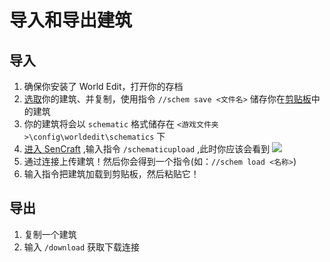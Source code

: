 # 导入和导出建筑

## 导入
1. 确保你安装了 World Edit，打开你的存档
2. [选取](../we/selections)你的建筑、并复制，使用指令 `//schem save <文件名>` 储存你在[剪贴板](../we/commands#剪贴板命令)中的建筑
3. 你的建筑将会以 `schematic` 格式储存在 `<游戏文件夹>\config\worldedit\schematics` 下
4. [进入 SenCraft](base) ,输入指令 `/schematicupload` ,此时你应该会看到 ![](https://mirror.ghproxy.com/https://github.com/Lala-0x3f/picx-images-hosting/raw/master/20231117/image.2b22mt6fo07w.png)
5. 通过连接上传建筑！然后你会得到一个指令(如：`//schem load <名称>`)
6. 输入指令把建筑加载到剪贴板，然后粘贴它！


## 导出
1. 复制一个建筑
2. 输入 `/download` 获取下载连接